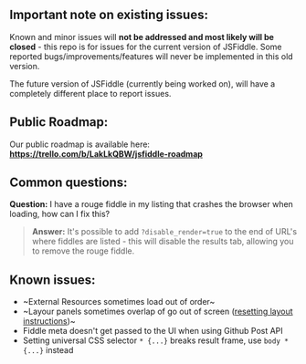 ## Important note on existing issues:

Known and minor issues will **not be addressed and most likely will be closed** - this repo is for issues for the current version of JSFiddle. Some reported bugs/improvements/features will never be implemented in this old version.

The future version of JSFiddle (currently being worked on), will have a completely different place to report issues.

## Public Roadmap:

Our public roadmap is available here: **https://trello.com/b/LakLkQBW/jsfiddle-roadmap**

## Common questions:

**Question:** I have a rouge fiddle in my listing that crashes the browser when loading, how can I fix this?

> **Answer:** It's possible to add `?disable_render=true` to the end of URL's where fiddles are listed - this will disable the results tab, allowing you to remove the rouge fiddle.

## Known issues:

- ~External Resources sometimes load out of order~
- ~Layour panels sometimes overlap of go out of screen ([resetting layout instructions](https://github.com/jsfiddle/jsfiddle-issues/issues/493#issuecomment-39214845))~
- Fiddle meta doesn't get passed to the UI when using Github Post API
- Setting universal CSS selector `* {...}` breaks result frame, use `body * {...}` instead
